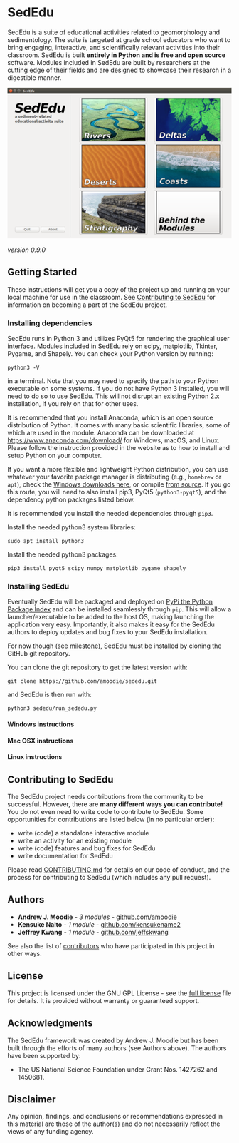 # SedEdu

SedEdu is a suite of educational activities related to geomorphology and sedimentology. 
The suite is targeted at grade school educators who want to bring engaging, interactive, and scientifically relevant activities into their classroom. 
SedEdu is built __entirely in Python and is free and open source__ software. 
Modules included in SedEdu are built by researchers at the cutting edge of their fields and are designed to showcase their research in a digestible manner.

![image of SedEdu main menu](./private/sededu_demo.png "image of SedEdu main menu")

_version 0.9.0_

## Getting Started

These instructions will get you a copy of the project up and running on your local machine for use in the classroom. 
See [Contributing to SedEdu](#contributing-to-sededu) for information on becoming a part of the SedEdu project.


### Installing dependencies

SedEdu runs in Python 3 and utilizes PyQt5 for rendering the graphical user interface. 
Modules included in SedEdu rely on scipy, matplotlib, Tkinter, Pygame, and Shapely. 
You can check your Python version by running: 

```
python3 -V
```

in a terminal. Note that you may need to specify the path to your Python executable on some systems.
If you do not have Python 3 installed, you will need to do so to use SedEdu. This will not disrupt an existing Python 2.x installation, if you rely on that for other uses.

It is recommended that you install Anaconda, which is an open source distribution of Python. 
It comes with many basic scientific libraries, some of which are used in the module. 
Anaconda can be downloaded at https://www.anaconda.com/download/ for Windows, macOS, and Linux. 
Please follow the instruction provided in the website as to how to install and setup Python on your computer.

If you want a more flexible and lightweight Python distribution, you can use whatever your favorite package manager is distributing (e.g., `homebrew` or `apt`), check the [Windows downloads here](https://www.python.org/downloads/windows/), or compile [from source](https://www.python.org/downloads/source/). 
If you go this route, you will need to also install pip3, PyQt5 (`python3-pyqt5`), and the dependency python packages listed below. 

It is recommended you install the needed dependencies through `pip3`.

Install the needed python3 system libraries:

```
sudo apt install python3 
```

Install the needed python3 packages:
```
pip3 install pyqt5 scipy numpy matplotlib pygame shapely
```


### Installing SedEdu

Eventually SedEdu will be packaged and deployed on [PyPi the Python Package Index](https://pypi.python.org/pypi) and can be installed seamlessly through `pip`.
This will allow a launcher/executable to be added to the host OS, making launching the application very easy.
Importantly, it also makes it easy for the SedEdu authors to deploy updates and bug fixes to your SedEdu installation.

For now though (see [milestone](https://github.com/amoodie/sededu/issues?q=is%3Aopen+is%3Aissue+milestone%3A%22Package+for+deployment+on+Pypi%22)), SedEdu must be installed by cloning the GitHub git repository. 

You can clone the git repository to get the latest version with:

```
git clone https://github.com/amoodie/sededu.git
```

and SedEdu is then run with:

```
python3 sededu/run_sededu.py
```


#### Windows instructions
#### Mac OSX instructions
#### Linux instructions



## Contributing to SedEdu

The SedEdu project needs contributions from the community to be successful.
However, there are __many different ways you can contribute!__
You do not even need to write code to contribute to SedEdu.
Some opportunities for contributions are listed below (in no particular order):

* write (code) a standalone interactive module
* write an activity for an existing module
* write (code) features and bug fixes for SedEdu
* write documentation for SedEdu

Please read [CONTRIBUTING.md](https://github.com/amoodie/sededu/blob/master/CONTRIBUTING.md) for details on our code of conduct, and the process for contributing to SedEdu (which includes any pull request).



## Authors

* **Andrew J. Moodie** - *3 modules* - [github.com/amoodie](https://github.com/amoodie)
* **Kensuke Naito** - *1 module* - [github.com/kensukename2](https://github.com/kensukename2)
* **Jeffrey Kwang** - *1 module* - [github.com/jeffskwang](https://github.com/jeffskwang)

See also the list of [contributors](https://github.com/amoodie/sededu/graphs/contributors) who have participated in this project in other ways.



## License

This project is licensed under the GNU GPL License - see the [full license](https://github.com/amoodie/sededu/blob/master/LICENSE.md) file for details.
It is provided without warranty or guaranteed support.



## Acknowledgments

The SedEdu framework was created by Andrew J. Moodie but has been built through the efforts of many authors (see Authors above).
The authors have been supported by:
* The US National Science Foundation under Grant Nos. 1427262 and 1450681.


## Disclaimer

Any opinion, findings, and conclusions or recommendations expressed in this material are those of the author(s) and do not necessarily reflect the views of any funding agency.